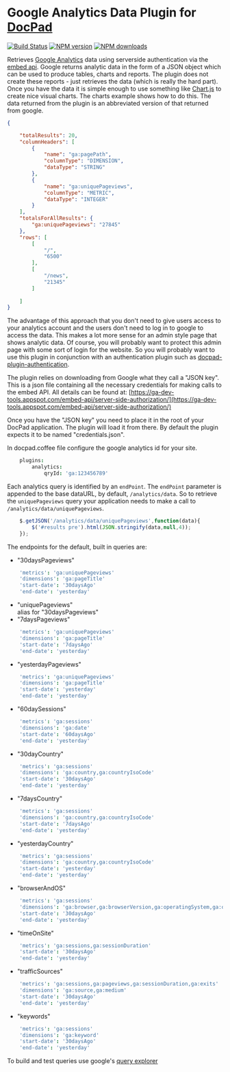 # Google Analytics Data Plugin for [DocPad](http://docpad.org)

[![Build Status](https://img.shields.io/travis/SteveMcArthur/docpad-plugin-analytics/master.svg)](https://travis-ci.org/SteveMcArthur/docpad-plugin-analytics "Check this project's build status on TravisCI")
[![NPM version](https://img.shields.io/npm/v/docpad-plugin-analytics.svg)](https://www.npmjs.com/package/docpad-plugin-analytics "View this project on NPM")
[![NPM downloads](https://img.shields.io/npm/dm/docpad-plugin-analytics.svg)](https://www.npmjs.com/package/docpad-plugin-analytics "View this project on NPM")

Retrieves [Google Analytics](https://www.google.com/analytics/) data using serverside authentication via the [embed api](https://ga-dev-tools.appspot.com/embed-api/server-side-authorization/). Google returns analytic data in the form of a JSON object which can be used to produce tables, charts and reports. The plugin does not create these reports - just retrieves the data (which is really the hard part). Once you have the data it is simple enough to use something like [Chart.js](http://www.chartjs.org/) to create nice visual charts. The charts example shows how to do this. The data returned from the plugin is an abbreviated version of that returned from google. 
````json
{

    "totalResults": 20,
    "columnHeaders": [
        {
            "name": "ga:pagePath",
            "columnType": "DIMENSION",
            "dataType": "STRING"
        },
        {
            "name": "ga:uniquePageviews",
            "columnType": "METRIC",
            "dataType": "INTEGER"
        }
    ],
    "totalsForAllResults": {
        "ga:uniquePageviews": "27845"
    },
    "rows": [
        [
            "/",
            "6500"
        ],
        [
            "/news",
            "21345"
        ]
    
    ]
}

````


The advantage of this approach that you don't need to give users access to your analytics account and the users don't need to log in to google to access the data. This makes a lot more sense for an admin style page that shows analytic data. Of course, you will probably want to protect this admin page with some sort of login for the website. So you will probably want to use this plugin in conjunction with an authentication plugin such as [docpad-plugin-authentication](https://www.npmjs.com/package/docpad-plugin-authentication).

The plugin relies on downloading from Google what they call a "JSON key". This is a json file containing all the necessary credentials for making calls to the embed API. All details can be found at: [https://ga-dev-tools.appspot.com/embed-api/server-side-authorization/](https://ga-dev-tools.appspot.com/embed-api/server-side-authorization/) 

Once you have the "JSON key" you need to place it in the root of your DocPad application. The plugin will load it from there. By default the plugin expects it to be named "credentials.json".

In docpad.coffee file configure the google analytics id for your site.

````coffee
    plugins:
        analytics:
            qryId: 'ga:123456789'
````
Each analytics query is identified by an `endPoint`. The `endPoint` parameter is appended to the base dataURL, by default, `/analytics/data`. So to retrieve the `uniquePageviews` query your application needs to make a call to `/analytics/data/uniquePageviews`.

```js
    $.getJSON('/analytics/data/uniquePageviews',function(data){
        $('#results pre').html(JSON.stringify(data,null,4));
    });
```
The endpoints for the default, built in queries are:
* "30daysPageviews"
````coffee
    'metrics': 'ga:uniquePageviews'
    'dimensions': 'ga:pageTitle'
    'start-date': '30daysAgo'
    'end-date': 'yesterday'
````
* "uniquePageviews"   
        alias for "30daysPageviews"
* "7daysPageviews"
````coffee
    'metrics': 'ga:uniquePageviews'
    'dimensions': 'ga:pageTitle'
    'start-date': '7daysAgo'
    'end-date': 'yesterday'
````
* "yesterdayPageviews"
````coffee
    'metrics': 'ga:uniquePageviews'
    'dimensions': 'ga:pageTitle'
    'start-date': 'yesterday'
    'end-date': 'yesterday'
````
* "60daySessions"
````coffee
    'metrics': 'ga:sessions'
    'dimensions': 'ga:date'
    'start-date': '60daysAgo'
    'end-date': 'yesterday'
````
* "30dayCountry"
````coffee
    'metrics': 'ga:sessions'
    'dimensions': 'ga:country,ga:countryIsoCode'
    'start-date': '30daysAgo'
    'end-date': 'yesterday'
````
* "7daysCountry"
````coffee
    'metrics': 'ga:sessions'
    'dimensions': 'ga:country,ga:countryIsoCode'
    'start-date': '7daysAgo'
    'end-date': 'yesterday'
````
* "yesterdayCountry"
````coffee
    'metrics': 'ga:sessions'
    'dimensions': 'ga:country,ga:countryIsoCode'
    'start-date': 'yesterday'
    'end-date': 'yesterday'
````
* "browserAndOS"
````coffee
    'metrics': 'ga:sessions'
    'dimensions': 'ga:browser,ga:browserVersion,ga:operatingSystem,ga:operatingSystemVersion'
    'start-date': '30daysAgo'
    'end-date': 'yesterday'
````
* "timeOnSite"
````coffee
    'metrics': 'ga:sessions,ga:sessionDuration'
    'start-date': '30daysAgo'
    'end-date': 'yesterday'
````
* "trafficSources"
````coffee
    'metrics': 'ga:sessions,ga:pageviews,ga:sessionDuration,ga:exits'
    'dimensions': 'ga:source,ga:medium'
    'start-date': '30daysAgo'
    'end-date': 'yesterday'
````
* "keywords"
````coffee
    'metrics': 'ga:sessions'
    'dimensions': 'ga:keyword'
    'start-date': '30daysAgo'
    'end-date': 'yesterday'
````

To build and test queries use google's [query explorer](https://ga-dev-tools.appspot.com/query-explorer/)